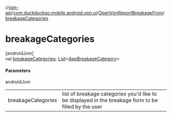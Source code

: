 //[vpn-api](../../../index.md)/[com.duckduckgo.mobile.android.vpn.ui](../index.md)/[OpenVpnReportBreakageFrom](index.md)/[breakageCategories](breakage-categories.md)

# breakageCategories

[androidJvm]\
val [breakageCategories](breakage-categories.md): [List](https://kotlinlang.org/api/latest/jvm/stdlib/kotlin.collections/-list/index.html)&lt;[AppBreakageCategory](../-app-breakage-category/index.md)&gt;

#### Parameters

androidJvm

| | |
|---|---|
| breakageCategories | list of breakage categories you'd like to be displayed in the breakage form to be filled by the user |
